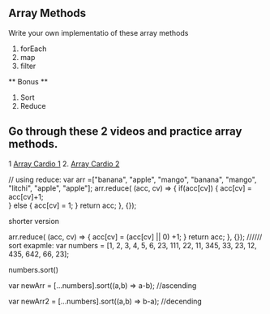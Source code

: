 ## Array Methods

Write your own implementatio of these array methods
  1. forEach
  2. map
  3. filter

** Bonus **
  1. Sort
  2. Reduce

## Go through these 2 videos and practice array methods.

1 [Array Cardio 1](https://www.youtube.com/watch?v=HB1ZC7czKRs&list=PLu8EoSxDXHP6CGK4YVJhL_VWetA865GOH&index=4)
2. [Array Cardio 2](https://www.youtube.com/watch?v=QNmRfyNg1lw&list=PLu8EoSxDXHP6CGK4YVJhL_VWetA865GOH&index=7)

//
using reduce:
var arr =["banana", "apple", "mango", "banana", "mango", "litchi", "apple", "apple"];
arr.reduce( (acc, cv) => {
    if(acc[cv]) {
      acc[cv] = acc[cv]+1;    
    } else {
        acc[cv] = 1;
    }
return acc;
}, {});

shorter version

arr.reduce( (acc, cv) => {
acc[cv] = (acc[cv] || 0) +1;
    }
return acc;
}, {});
//////
sort exapmle:
var numbers = [1, 2, 3, 4, 5, 6, 23, 111, 22, 11, 345, 33, 23, 12, 435, 642, 66, 23];

numbers.sort()

var newArr = [...numbers].sort((a,b) => a-b); //ascending

var newArr2 = [...numbers].sort((a,b) => b-a); //decending



